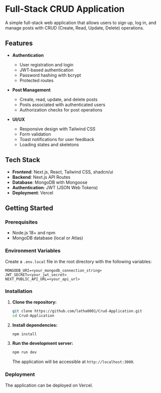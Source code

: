 # Full-Stack CRUD Application

A simple full-stack web application that allows users to sign up, log in, and manage posts with CRUD (Create, Read, Update, Delete) operations.

## Features

- **Authentication**
  - User registration and login
  - JWT-based authentication
  - Password hashing with bcrypt
  - Protected routes

- **Post Management**
  - Create, read, update, and delete posts
  - Posts associated with authenticated users
  - Authorization checks for post operations

- **UI/UX**
  - Responsive design with Tailwind CSS
  - Form validation
  - Toast notifications for user feedback
  - Loading states and skeletons

## Tech Stack

- **Frontend**: Next.js, React, Tailwind CSS, shadcn/ui
- **Backend**: Next.js API Routes
- **Database**: MongoDB with Mongoose
- **Authentication**: JWT (JSON Web Tokens)
- **Deployment**: Vercel

## Getting Started

### Prerequisites

- Node.js 18+ and npm
- MongoDB database (local or Atlas)

### Environment Variables

Create a `.env.local` file in the root directory with the following variables:

```env
MONGODB_URI=<your_mongodb_connection_string>
JWT_SECRET=<your_jwt_secret>
NEXT_PUBLIC_API_URL=<your_api_url>
```

### Installation

1. **Clone the repository:**

   ```bash
   git clone https://github.com/latha0001/Crud-Application.git
   cd Crud-Application
   ```

2. **Install dependencies:**

   ```bash
   npm install
   ```

3. **Run the development server:**

   ```bash
   npm run dev
   ```

   The application will be accessible at `http://localhost:3000`.

### Deployment

The application can be deployed on Vercel.

